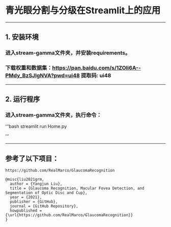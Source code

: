 # 青光眼分割与分级在Streamlit上的应用

---

## 1. 安装环境
### 进入stream-gamma文件夹，并安装requirements。
### 下载权重和数据集：https://pan.baidu.com/s/1ZOIi6A--PMdy_BzSJIgNVA?pwd=ui48 提取码: ui48 

---

## 2. 运行程序
### 进入stream-gamma文件夹，执行命令：
‘‘‘bash 
streamlit run Home.py

’’’

---


## 参考了以下项目：
```
https://github.com/RealMarco/GlaucomaRecognition

@misc{liu2021grm,
  author = {Yangjun Liu},
  title = {Glaucoma Recognition, Macular Fovea Detection, and Segmentation of Optic Disc and Cup},
  year = {2021},
  publisher = {GitHub},
  journal = {GitHub Repository},
  howpublished = {\url{https://github.com/RealMarco/GlaucomaRecognition}}
}
```
